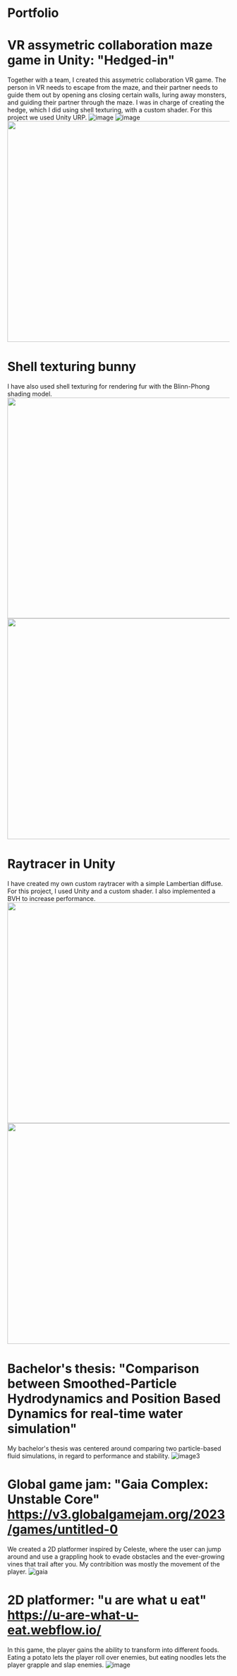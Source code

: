 # Portfolio

# VR assymetric collaboration maze game in Unity: "Hedged-in"
Together with a team, I created this assymetric collaboration VR game. The person in VR needs to escape from the maze, and their partner needs to guide them out by opening ans closing certain walls, luring away monsters, and guiding their partner through the maze. I was in charge of creating the hedge, which I did using shell texturing, with a custom shader. For this project we used Unity URP. 
![image](https://github.com/user-attachments/assets/1e5d1228-fbe2-4cae-94b9-55cf45613baa)
![image](https://github.com/user-attachments/assets/e746166c-9854-4e04-89b5-c20e9a1aeedd)
<img width="1500" height = "500" src="https://github.com/user-attachments/assets/2096543c-ac8d-4974-b440-7d58026422b9">

# Shell texturing bunny
I have also used shell texturing for rendering fur with the Blinn-Phong shading model.
<img width="700" height = "500" src="https://github.com/user-attachments/assets/f6228368-8caa-4f7b-9759-22f59c56419f">
<img width="700" height = "500" src="https://github.com/user-attachments/assets/7f006e3a-7460-49d5-944c-dfd906205ac0">

# Raytracer in Unity
I have created my own custom raytracer with a simple Lambertian diffuse. For this project, I used Unity and a custom shader. I also implemented a BVH to increase performance.  
<img width="800" height = "500" src="https://github.com/user-attachments/assets/8c05efb1-ee02-4f91-bbda-47a7807b0840">
<img width="800" height = "500" src="https://github.com/user-attachments/assets/9869dd35-ca87-44bc-b34e-f42297356cf1">

# Bachelor's thesis: "Comparison between Smoothed-Particle Hydrodynamics and Position Based Dynamics for real-time water simulation"
My bachelor's thesis was centered around comparing two particle-based fluid simulations, in regard to performance and stability. 
![image3](https://github.com/user-attachments/assets/388f33b4-fe1b-4415-a4a9-2237eb813a0c)

# Global game jam: "Gaia Complex: Unstable Core" https://v3.globalgamejam.org/2023/games/untitled-0
We created a 2D platformer inspired by Celeste, where the user can jump around and use a grappling hook to evade obstacles and the ever-growing vines that trail after you. My contribition was mostly the movement of the player. 
![gaia](https://github.com/user-attachments/assets/441f2ad9-bd75-4417-a48c-2869565931db)

# 2D platformer: "u are what u eat" https://u-are-what-u-eat.webflow.io/
In this game, the player gains the ability to transform into different foods. Eating a potato lets the player roll over enemies, but eating noodles lets the player grapple and slap enemies.
![image](https://github.com/user-attachments/assets/b8317ef2-0adb-46ea-95ed-dd5741275090)







